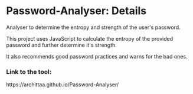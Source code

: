 # Password-Analyser: Details
Analyser to determine the entropy and strength of the user's password. 

This project uses JavaScript to calculate the entropy of the provided password and further determine it's strength. 

It also recommends good password practices and warns for the bad ones.   

<h3>Link to the tool:</h3> https://archittaa.github.io/Password-Analyser/
